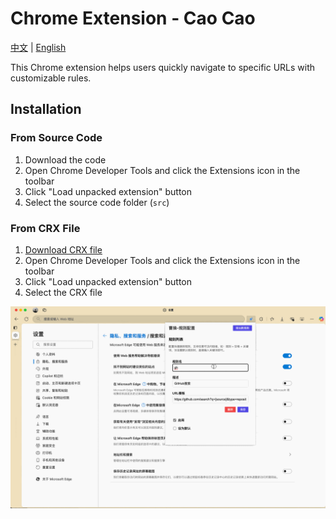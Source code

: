 # Chrome Extension - Cao Cao

[中文](README.md) | [English](README_en.md)

This Chrome extension helps users quickly navigate to specific URLs with customizable rules.

## Installation

### From Source Code

1. Download the code
2. Open Chrome Developer Tools and click the Extensions icon in the toolbar
3. Click "Load unpacked extension" button
4. Select the source code folder (`src`)

### From CRX File

1. [Download CRX file](https://github.com/todrfu/browser-ext-cc/actions/runs/14076500867)
2. Open Chrome Developer Tools and click the Extensions icon in the toolbar
3. Click "Load unpacked extension" button
4. Select the CRX file

![](./demo.gif)